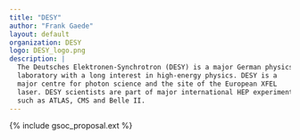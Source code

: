 ```yaml
---
title: "DESY"
author: "Frank Gaede"
layout: default
organization: DESY
logo: DESY_logo.png
description: |
  The Deutsches Elektronen-Synchrotron (DESY) is a major German physics
  laboratory with a long interest in high-energy physics. DESY is a
  major centre for photon science and the site of the European XFEL
  laser. DESY scientists are part of major international HEP experiments,
  such as ATLAS, CMS and Belle II.
---
```


{% include gsoc_proposal.ext %}
